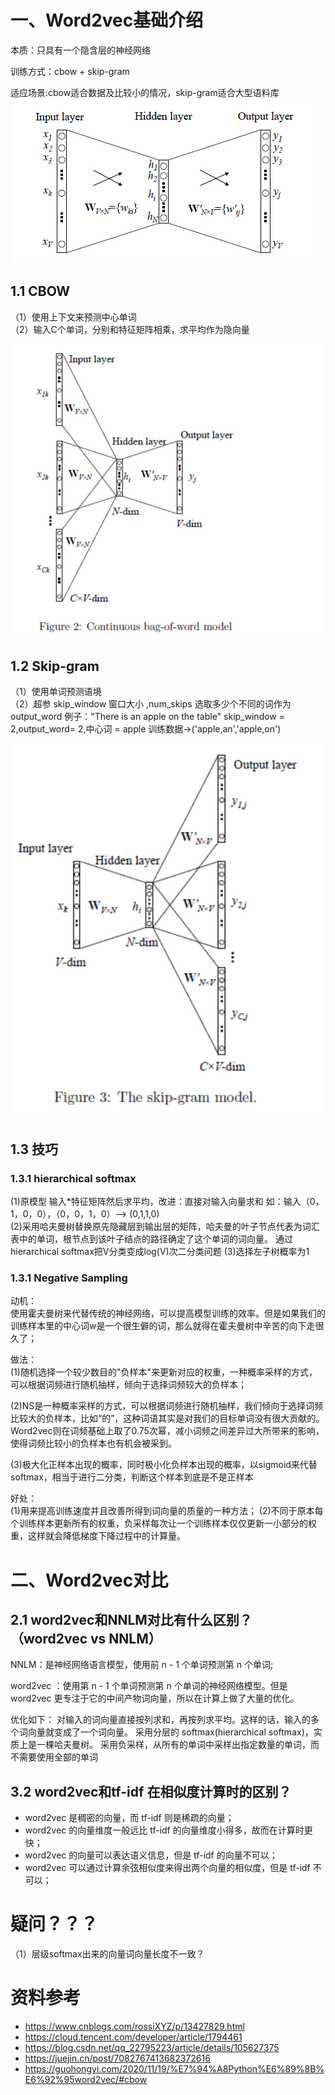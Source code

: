 # 一、Word2vec基础介绍
本质：只具有一个隐含层的神经网络

训练方式：cbow + skip-gram

适应场景:cbow适合数据及比较小的情况，skip-gram适合大型语料库
![img.png](img.png)
## 1.1 CBOW
（1）使用上下文来预测中心单词<br> 
（2）输入C个单词，分别和特征矩阵相乘，求平均作为隐向量

![img_1.png](img_1.png)

## 1.2 Skip-gram
（1）使用单词预测语境<br> 
（2）超参 skip_window 窗口大小 ,num_skips 选取多少个不同的词作为output_word
例子："There is an apple on the table" skip_window = 2,output_word= 2,中心词 = apple
训练数据->('apple,an','apple,on')

![img_2.png](img_2.png)

## 1.3 技巧
### 1.3.1 hierarchical softmax
(1)原模型 输入*特征矩阵然后求平均，改进：直接对输入向量求和 如：输入（0，1，0，0），（0，0，1，0）--> (0,1,1,0)<br> 
(2)采用哈夫曼树替换原先隐藏层到输出层的矩阵，哈夫曼的叶子节点代表为词汇表中的单词，根节点到该叶子结点的路径确定了这个单词的词向量。
通过hierarchical softmax把V分类变成log(V)次二分类问题
(3)选择左子树概率为1
### 1.3.1 Negative Sampling
动机：<br>
使用霍夫曼树来代替传统的神经网络，可以提高模型训练的效率。但是如果我们的训练样本里的中心词w是一个很生僻的词，那么就得在霍夫曼树中辛苦的向下走很久了；

做法：<br>
(1)随机选择一个较少数目的"负样本"来更新对应的权重，一种概率采样的方式，可以根据词频进行随机抽样，倾向于选择词频较大的负样本；

(2)NS是一种概率采样的方式，可以根据词频进行随机抽样，我们倾向于选择词频比较大的负样本，比如“的”，这种词语其实是对我们的目标单词没有很大贡献的。
Word2vec则在词频基础上取了0.75次幂，减小词频之间差异过大所带来的影响，使得词频比较小的负样本也有机会被采到。

(3)极大化正样本出现的概率，同时极小化负样本出现的概率，以sigmoid来代替softmax，相当于进行二分类，判断这个样本到底是不是正样本

好处：<br>
(1)用来提高训练速度并且改善所得到词向量的质量的一种方法；
(2)不同于原本每个训练样本更新所有的权重，负采样每次让一个训练样本仅仅更新一小部分的权重，这样就会降低梯度下降过程中的计算量。

# 二、Word2vec对比
## 2.1 word2vec和NNLM对比有什么区别？（word2vec vs NNLM）
NNLM：是神经网络语言模型，使用前 n - 1 个单词预测第 n 个单词;

word2vec ：使用第 n - 1 个单词预测第 n 个单词的神经网络模型。但是 word2vec 更专注于它的中间产物词向量，所以在计算上做了大量的优化。

优化如下：
对输入的词向量直接按列求和，再按列求平均。这样的话，输入的多个词向量就变成了一个词向量。
采用分层的 softmax(hierarchical softmax)，实质上是一棵哈夫曼树。
采用负采样，从所有的单词中采样出指定数量的单词，而不需要使用全部的单词
## 3.2 word2vec和tf-idf 在相似度计算时的区别？
- word2vec 是稠密的向量，而 tf-idf 则是稀疏的向量；
- word2vec 的向量维度一般远比 tf-idf 的向量维度小得多，故而在计算时更快；
- word2vec 的向量可以表达语义信息，但是 tf-idf 的向量不可以；
- word2vec 可以通过计算余弦相似度来得出两个向量的相似度，但是 tf-idf 不可以；
# 疑问？？？
（1）层级softmax出来的向量词向量长度不一致？
# 资料参考
- https://www.cnblogs.com/rossiXYZ/p/13427829.html
- https://cloud.tencent.com/developer/article/1794461
- https://blog.csdn.net/qq_22795223/article/details/105627375
- https://juejin.cn/post/7082767413682372616
- https://guohongyi.com/2020/11/19/%E7%94%A8Python%E6%89%8B%E6%92%95word2vec/#cbow